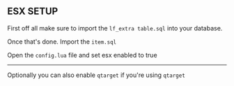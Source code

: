 ## ESX SETUP

First off all make sure to import the `lf_extra table.sql` into
your database.

Once that's done. Import the `item.sql`

Open the `config.lua` file and set esx enabled to true



___
Optionally you can also enable `qtarget` if you're using `qtarget`
